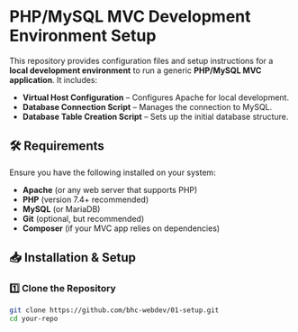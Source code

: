 # PHP/MySQL MVC Development Environment Setup

This repository provides configuration files and setup instructions for a **local development environment** to run a generic **PHP/MySQL MVC application**. It includes:

- **Virtual Host Configuration** – Configures Apache for local development.
- **Database Connection Script** – Manages the connection to MySQL.
- **Database Table Creation Script** – Sets up the initial database structure.

## 🛠 **Requirements**
Ensure you have the following installed on your system:

- **Apache** (or any web server that supports PHP)
- **PHP** (version 7.4+ recommended)
- **MySQL** (or MariaDB)
- **Git** (optional, but recommended)
- **Composer** (if your MVC app relies on dependencies)

## 📥 **Installation & Setup**

### 1️⃣ **Clone the Repository**
```sh
git clone https://github.com/bhc-webdev/01-setup.git
cd your-repo
